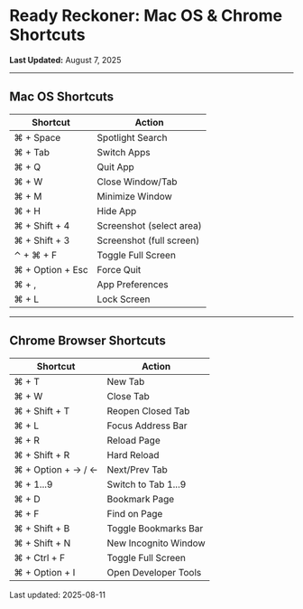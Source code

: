 # Ready Reckoner: Mac OS & Chrome Shortcuts

**Last Updated:** August 7, 2025

---

## Mac OS Shortcuts

| Shortcut                | Action                        |
|-------------------------|-------------------------------|
| ⌘ + Space               | Spotlight Search              |
| ⌘ + Tab                 | Switch Apps                   |
| ⌘ + Q                   | Quit App                      |
| ⌘ + W                   | Close Window/Tab              |
| ⌘ + M                   | Minimize Window               |
| ⌘ + H                   | Hide App                      |
| ⌘ + Shift + 4           | Screenshot (select area)      |
| ⌘ + Shift + 3           | Screenshot (full screen)      |
| ⌃ + ⌘ + F               | Toggle Full Screen            |
| ⌘ + Option + Esc        | Force Quit                    |
| ⌘ + ,                   | App Preferences               |
| ⌘ + L                   | Lock Screen                   |

---

## Chrome Browser Shortcuts

| Shortcut                | Action                        |
|-------------------------|-------------------------------|
| ⌘ + T                   | New Tab                       |
| ⌘ + W                   | Close Tab                     |
| ⌘ + Shift + T           | Reopen Closed Tab             |
| ⌘ + L                   | Focus Address Bar             |
| ⌘ + R                   | Reload Page                   |
| ⌘ + Shift + R           | Hard Reload                   |
| ⌘ + Option + → / ←      | Next/Prev Tab                 |
| ⌘ + 1...9               | Switch to Tab 1...9           |
| ⌘ + D                   | Bookmark Page                 |
| ⌘ + F                   | Find on Page                  |
| ⌘ + Shift + B           | Toggle Bookmarks Bar          |
| ⌘ + Shift + N           | New Incognito Window          |
| ⌘ + Ctrl + F            | Toggle Full Screen            |
| ⌘ + Option + I          | Open Developer Tools          | 
Last updated: 2025-08-11
